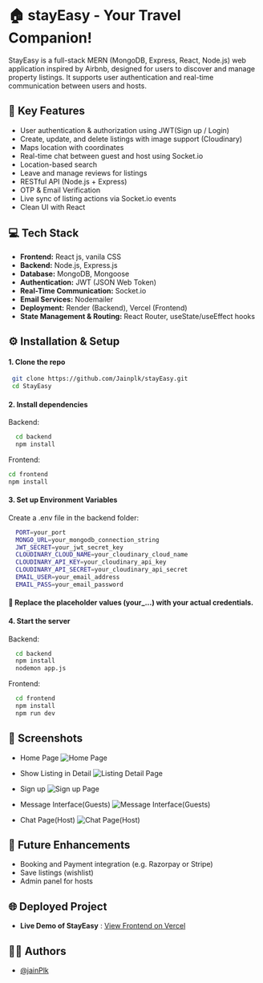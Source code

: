 
# 🏠 stayEasy - Your Travel Companion!

StayEasy is a full-stack MERN (MongoDB, Express, React, Node.js) web application inspired by Airbnb, designed for users to discover and manage property listings. It supports user authentication and real-time communication between users and hosts.

## 🔑 Key Features
- User authentication & authorization using JWT(Sign up / Login)
- Create, update, and delete listings with image support (Cloudinary)
- Maps location with coordinates
- Real-time chat between guest and host using Socket.io
- Location-based search
- Leave and manage reviews for listings
- RESTful API (Node.js + Express)
- OTP & Email Verification
- Live sync of listing actions via Socket.io events
- Clean UI with React

## 💻 Tech Stack
- **Frontend:** React js, vanila CSS
- **Backend:** Node.js, Express.js
- **Database:** MongoDB, Mongoose
- **Authentication:** JWT (JSON Web Token)
- **Real-Time Communication:** Socket.io
- **Email Services:** Nodemailer
- **Deployment:** Render (Backend), Vercel (Frontend)
- **State Management & Routing:** React Router, useState/useEffect hooks

## ⚙️ Installation & Setup

#### 1. Clone the repo
```bash
 git clone https://github.com/Jainplk/stayEasy.git  
 cd StayEasy
```
#### 2. Install dependencies
Backend:
```bash
  cd backend
  npm install
```

Frontend:
```bash
cd frontend
npm install
```
#### 3.  Set up Environment Variables
Create a .env file in the backend folder:

```bash
  PORT=your_port
  MONGO_URL=your_mongodb_connection_string
  JWT_SECRET=your_jwt_secret_key
  CLOUDINARY_CLOUD_NAME=your_cloudinary_cloud_name
  CLOUDINARY_API_KEY=your_cloudinary_api_key
  CLOUDINARY_API_SECRET=your_cloudinary_api_secret
  EMAIL_USER=your_email_address
  EMAIL_PASS=your_email_password
```
#### 📝 Replace the placeholder values (your_...) with your actual credentials.

#### 4. Start the server

Backend:
```bash
  cd backend
  npm install
  nodemon app.js
```

Frontend:
```bash
  cd frontend
  npm install
  npm run dev
```
## 📸 Screenshots

- Home Page
 ![Home Page](https://github.com/user-attachments/assets/3da7f5f6-475c-44d4-886b-d64e104e34d3)

- Show Listing in Detail
 ![Listing Detail Page](https://github.com/user-attachments/assets/4bc453ea-9c16-4827-b42a-a302e9651f71)

- Sign up 
![Sign up Page](https://github.com/user-attachments/assets/8e06ff9a-05c0-4c98-8760-f57a98de3d0a)

- Message Interface(Guests)
![Message Interface(Guests)](https://github.com/user-attachments/assets/58b35679-0388-4921-b6d4-0ab89e3e4159)

- Chat Page(Host)
![Chat Page(Host)](https://github.com/user-attachments/assets/800d935a-0507-464f-9d59-fac1015404ee)

## 📌 Future Enhancements
- Booking and Payment integration (e.g. Razorpay or Stripe)
- Save listings (wishlist)
- Admin panel for hosts

## 🌐 Deployed Project
- **Live Demo of StayEasy** : [View Frontend on Vercel](https://stay-easy-one.vercel.app)


## 🙋‍♂️ Authors

- [@jainPlk](https://github.com/Jainplk)

